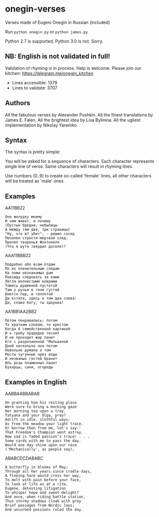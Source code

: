 # onegin-verses
Verses made of Eugeni Onegin in Russian (included)

Run `python onegin.py` or `python james.py`

Python 2.7 is supported, Python 3.0 is not. Sorry.

## NB: English is not validated in full!

Validation of rhyming is in process. Help is welcome.
Please join our kitchen: https://telegram.me/onegin_kitchen

* Lines accessible: 1379
* Lines to validate: 3707


## Authors
All the fabulous verses by Alexander Pushkin.
All the finest translations by James E. Falen.
All the brightest idea by Lisa Bylinina.
All the ugliest implementation by Nikolay Yaremko.


## Syntax
The syntax is pretty simple:

You will be asked for a sequence of characters. Each character represents single line of verse. Same characters will result in rhyming lines.

Use numbers (0..9) to create so-called 'female' lines, all other characters will be treated as 'male' ones.

## Examples

AA11BB22

    Оно желудку моему
    И чем живет, и почему
    (Пустые бредни, небылицы
    А между тем две, три страницы)
    "Ну, что ж? убит", - решил сосед
    Печален страсти мертвой след:
    Прочел творенья Фонтенеля
    (Что я шутя твердил доселе)?


AAA11BBB22

    Подробно обо всем отдам
    По их пленительным следам
    На ложи незнакомых дам
    Повсюду следовать за вами
    Легла волнистыми коврами
    Томясь душевной пустотой
    Там у ручья в тени густой
    Виется пар, и теплотой
    Да кстати, здесь о том два слова:
    Да, слава богу, ты здорова!

AA1BB1AA2BB2

    Потом понравились; потом
    То кратким словом, то крестом
    Когда б семейственной картиной
    И к гробу прадедов теснит
    И не проходит жар ланит
    Его с разрозненной "Мальвиной
    Дней несколько она потом
    Невольно думала о том
    Мосты чугунные чрез воды
    И незваных гостей бранит
    Иль розы пламенных ланит
    Бухарцы, сани, огороды

## Examples in English

AABBAABBABAB

    On granting him his resting place
    Were sure to bring a mocking gaze
    Her morning tea upon a tray.
    Tatyana and your Olga, pray?
    Adrift in idle, slothful ways;
    As from the meadow your light trace.
    Or borrow then from me, let's say.'
    That Freedom's Champion went astray.
    How sad is faded passion's trace! . . .
    Some cards with me to pass the day.
    Would one day shine upon our race
    ('Mechanically', as people say),

ABABCDCDABABC

    A butterfly in blooms of May;
    Through all her years since cradle days,
    A fleeing hare would cross her way,
    To melt with pain before your face,
    To look at life as at a rite,
    Eugene, detesting litigation
    To whisper hope and sweet delight?
    And once, when riding battle station,
    Thus stormy shadows cloak with grey
    Brief passages from Nordic lays;
    And uncurbed passions ruled the day.
